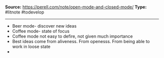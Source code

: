 **Source:** https://perell.com/note/open-mode-and-closed-mode/
**Type:** #litnote #todevelop 

----
- Beer mode- discover new ideas
- Coffee mode- state of focus
- Coffee mode not easy to defire, not given much importance
- Best ideas come from aliveness. From openesss. From being able to work in loose state
- 